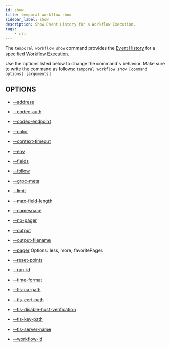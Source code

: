 ```yaml
---
id: show
title: temporal workflow show
sidebar_label: show
description: Show Event History for a Workflow Execution.
tags:
	- cli
---
```



The `temporal workflow show` command provides the [Event History](/workflows#event-history) for a specified [Workflow Execution](/workflows#workflow-execution).

Use the options listed below to change the command's behavior.
Make sure to write the command as follows:
`temporal workflow show [command options] [arguments]`

## OPTIONS

- [--address](/cmd-options/address)

- [--codec-auth](/cmd-options/codec-auth)

- [--codec-endpoint](/cmd-options/codec-endpoint)

- [--color](/cmd-options/color)

- [--context-timeout](/cmd-options/context-timeout)

- [--env](/cmd-options/env)

- [--fields](/cmd-options/fields)

- [--follow](/cmd-options/follow)

- [--grpc-meta](/cmd-options/grpc-meta)

- [--limit](/cmd-options/limit)

- [--max-field-length](/cmd-options/max-field-length)

- [--namespace](/cmd-options/namespace)

- [--no-pager](/cmd-options/no-pager)

- [--output](/cmd-options/output)

- [--output-filename](/cmd-options/output-filename)

- [--pager](/cmd-options/pager)
Options: less, more, favoritePager.

- [--reset-points](/cmd-options/reset-points)

- [--run-id](/cmd-options/run-id)

- [--time-format](/cmd-options/time-format)

- [--tls-ca-path](/cmd-options/tls-ca-path)

- [--tls-cert-path](/cmd-options/tls-cert-path)

- [--tls-disable-host-verification](/cmd-options/tls-disable-host-verification)

- [--tls-key-path](/cmd-options/tls-key-path)

- [--tls-server-name](/cmd-options/tls-server-name)

- [--workflow-id](/cmd-options/workflow-id)

